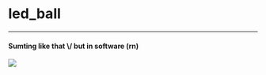 # led_ball
---
#### Sumting like that \\/ but in software (rn) <bt/>
<img src="https://hackaday.com/wp-content/uploads/2019/12/led-ball-featured.jpg?w=800"></img>